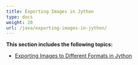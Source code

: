 ```yaml
---
title: Exporting Images in Jython
type: docs
weight: 20
url: /java/exporting-images-in-jython/
---
```


**This section includes the following topics:**

- [Exporting Images to Different Formats in Jython](/imaging/java/exporting-images-to-different-formats-in-jython-html/)
